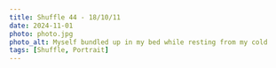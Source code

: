```yaml
---
title: Shuffle 44 - 18/10/11
date: 2024-11-01
photo: photo.jpg
photo_alt: Myself bundled up in my bed while resting from my cold
tags: [Shuffle, Portrait]
---
```

